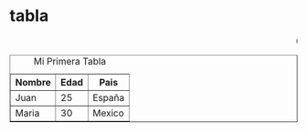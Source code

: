 <html>
<head>
  <title>pagina2</title>
  <meta charset="utf-8"/>
</head>
<body>
  <h1>tabla</h1>
  <p> <marquee>CENTRO DE ESTUDIOS DE BACHILLERATO CEB 5/11</marquee>
<table border="1">
<caption>Mi Primera Tabla</caption>
<tr>
<th>Nombre</th>
<th>Edad</th>
<th>Pais</th>
</tr>
<tr>
<td>Juan</td>
<td>25</td>
<td>España</td>
</tr>
<tr>
<td>Maria</td>
<td>30</td>
<td>Mexico</td>
</tr>
</table>
</body>
</html>
